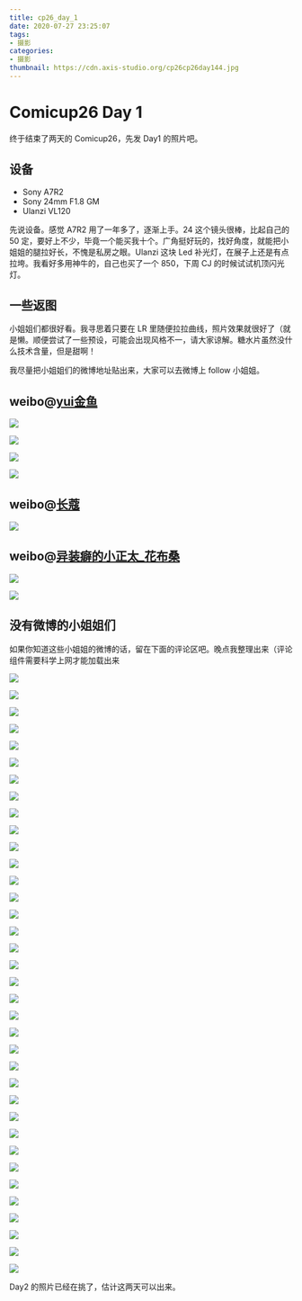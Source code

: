 ```yaml
---
title: cp26_day_1
date: 2020-07-27 23:25:07
tags:
- 摄影
categories:
- 摄影
thumbnail: https://cdn.axis-studio.org/cp26cp26day144.jpg
---
```



# Comicup26 Day 1

终于结束了两天的 Comicup26，先发 Day1 的照片吧。

## 设备

- Sony A7R2
- Sony 24mm F1.8 GM
- Ulanzi VL120

先说设备。感觉 A7R2 用了一年多了，逐渐上手。24 这个镜头很棒，比起自己的 50 定，要好上不少，毕竟一个能买我十个。广角挺好玩的，找好角度，就能把小姐姐的腿拉好长，不愧是私房之眼。Ulanzi 这块 Led 补光灯，在展子上还是有点拉垮。我看好多用神牛的，自己也买了一个 850，下周 CJ 的时候试试机顶闪光灯。

## 一些返图

小姐姐们都很好看。我寻思着只要在 LR 里随便拉拉曲线，照片效果就很好了（就是懒。顺便尝试了一些预设，可能会出现风格不一，请大家谅解。糖水片虽然没什么技术含量，但是甜啊！

我尽量把小姐姐们的微博地址贴出来，大家可以去微博上 follow 小姐姐。

## weibo@[yui金鱼](https://weibo.com/706918234)

![](https://cdn.axis-studio.org/cp26cp26day120.jpg)

![](https://cdn.axis-studio.org/cp26cp26day121.jpg)

![](https://cdn.axis-studio.org/cp26cp26day122.jpg)

![](https://cdn.axis-studio.org/cp26cp26day123.jpg)

## weibo@[长蔻](https://weibo.com/u/3247893160)

![](https://cdn.axis-studio.org/cp26cp26day134.jpg)


## weibo@[异装癖的小正太_花布桑](https://weibo.com/CSJDXHB)

![](https://cdn.axis-studio.org/cp26cp26day135.jpg)

![](https://cdn.axis-studio.org/cp26cp26day136.jpg)

## 没有微博的小姐姐们

如果你知道这些小姐姐的微博的话，留在下面的评论区吧。晚点我整理出来（评论组件需要科学上网才能加载出来

![](https://cdn.axis-studio.org/cp26cp26day11.jpg)

![](https://cdn.axis-studio.org/cp26cp26day12.jpg)

![](https://cdn.axis-studio.org/cp26cp26day13.jpg)

![](https://cdn.axis-studio.org/cp26cp26day14.jpg)

![](https://cdn.axis-studio.org/cp26cp26day15.jpg)

![](https://cdn.axis-studio.org/cp26cp26day16.jpg)

![](https://cdn.axis-studio.org/cp26cp26day17.jpg)

![](https://cdn.axis-studio.org/cp26cp26day112.jpg)

![](https://cdn.axis-studio.org/cp26cp26day113.jpg)

![](https://cdn.axis-studio.org/cp26cp26day114.jpg)

![](https://cdn.axis-studio.org/cp26cp26day115.jpg)

![](https://cdn.axis-studio.org/cp26cp26day116.jpg)

![](https://cdn.axis-studio.org/cp26cp26day117.jpg)

![](https://cdn.axis-studio.org/cp26cp26day18.jpg)

![](https://cdn.axis-studio.org/cp26cp26day19.jpg)

![](https://cdn.axis-studio.org/cp26cp26day110.jpg)

![](https://cdn.axis-studio.org/cp26cp26day111.jpg)

![](https://cdn.axis-studio.org/cp26cp26day118.jpg)

![](https://cdn.axis-studio.org/cp26cp26day119.jpg)

![](https://cdn.axis-studio.org/cp26cp26day124.jpg)

![](https://cdn.axis-studio.org/cp26cp26day125.jpg)

![](https://cdn.axis-studio.org/cp26cp26day126.jpg)

![](https://cdn.axis-studio.org/cp26cp26day127.jpg)

![](https://cdn.axis-studio.org/cp26cp26day128.jpg)

![](https://cdn.axis-studio.org/cp26cp26day129.jpg)

![](https://cdn.axis-studio.org/cp26cp26day130.jpg)

![](https://cdn.axis-studio.org/cp26cp26day131.jpg)

![](https://cdn.axis-studio.org/cp26cp26day132.jpg)

![](https://cdn.axis-studio.org/cp26cp26day137.jpg)

![](https://cdn.axis-studio.org/cp26cp26day138.jpg)

![](https://cdn.axis-studio.org/cp26cp26day139.jpg)

![](https://cdn.axis-studio.org/cp26cp26day140.jpg)

![](https://cdn.axis-studio.org/cp26cp26day141.jpg)

![](https://cdn.axis-studio.org/cp26cp26day142.jpg)

![](https://cdn.axis-studio.org/cp26cp26day143.jpg)

![](https://cdn.axis-studio.org/cp26cp26day144.jpg)


Day2 的照片已经在挑了，估计这两天可以出来。

